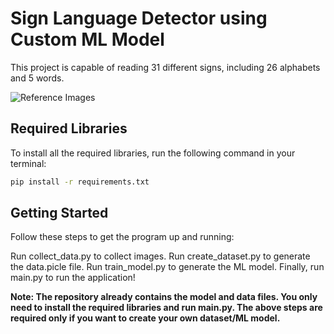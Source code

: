 # Sign Language Detector using Custom ML Model

This project is capable of reading 31 different signs, including 26 alphabets and 5 words.

![Reference Images](reference_pics.png)

## Required Libraries
To install all the required libraries, run the following command in your terminal:

```bash
pip install -r requirements.txt
```
## Getting Started
Follow these steps to get the program up and running:

Run collect_data.py to collect images.
Run create_dataset.py to generate the data.picle file.
Run train_model.py to generate the ML model.
Finally, run main.py to run the application!

**Note: The repository already contains the model and data files. You only need to install the required libraries and run main.py. The above steps are required only if you want to create your own dataset/ML model.**
